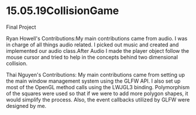 # 15.05.19CollisionGame
Final Project

Ryan Howell's Contributions:My main contributions came from audio. I was in charge of all things audio related. I picked out music and created and implemented our audio class.After Audio I made the player object follow the mouse cursor and tried to help in the concepts behind two dimensional collision.


Thai Nguyen's Contributions:
  My main contributions came from setting up the main window management system using the GLFW API. I also set up most of the OpenGL method calls using the LWJGL3 binding. Polymorphism of the squares were used so that if we were to add more polygon shapes, it would simplify the process. Also, the event callbacks utilized by GLFW were designed by me.
